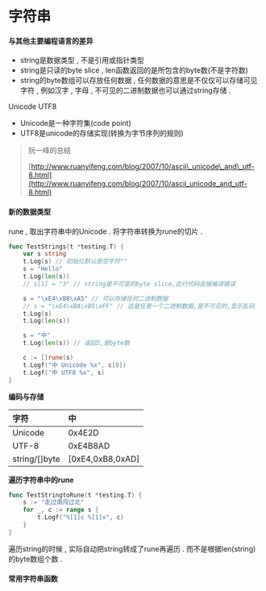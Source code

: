 # 字符串

#### 与其他主要编程语言的差异

* string是数据类型 , 不是引用或指针类型
* string是只读的byte slice , len函数返回的是所包含的byte数\(不是字符数\)
* string的byte数组可以存放任何数据 , 任何数据的意思是不仅仅可以存储可见字符 , 例如汉字 , 字母 , 不可见的二进制数据也可以通过string存储 . 

Unicode UTF8

* Unicode是一种字符集\(code point\)
* UTF8是unicode的存储实现\(转换为字节序列的规则\)

> 阮一峰的总结
>
> [http://www.ruanyifeng.com/blog/2007/10/ascii\_unicode\_and\_utf-8.html](http://www.ruanyifeng.com/blog/2007/10/ascii_unicode_and_utf-8.html)

#### 新的数据类型

rune , 取出字符串中的Unicode . 将字符串转换为rune的切片 .

```go
func TestStrings(t *testing.T) {
    var s string
    t.Log(s) // 初始化默认是空字符""
    s = "Hello"
    t.Log(len(s))
    // s[1] = "3" // string是不可变的byte slice,此行代码会报编译错误

    s = "\xE4\xB8\xA5" // 可以存储任何二进制数据
    // s = "\xE4\xBA\xB5\xFF" // 这是任意一个二进制数据,是不可见的,显示乱码
    t.Log(s)
    t.Log(len(s))

    s = "中"
    t.Log(len(s)) // 返回3,是byte数

    c := []rune(s)
    t.Logf("中 Unicode %x", c[0])
    t.Logf("中 UTF8 %x", s)
}
```

**编码与存储**

| 字符 | 中 |
| :--- | :--- |
| Unicode | 0x4E2D |
| UTF-8 | 0xE4B8AD |
| string/\[\]byte | \[0xE4,0xB8,0xAD\] |

**遍历字符串中的rune**

```go
func TestStringtoRune(t *testing.T) {
	s := "走过南闯过北"
	for _, c := range s {
		t.Logf("%[1]c %[1]x", c)
	}
}
```

遍历string的时候 , 实际自动把string转成了rune再遍历 . 而不是根据len\(string\)的byte数组个数 . 

#### 常用字符串函数



